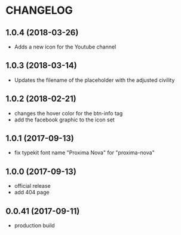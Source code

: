 CHANGELOG
=========

## 1.0.4 (2018-03-26)
 - Adds a new icon for the Youtube channel

## 1.0.3 (2018-03-14)
 - Updates the filename of the placeholder with the adjusted civility

## 1.0.2 (2018-02-21)
 - changes the hover color for the btn-info tag
 - add the facebook graphic to the icon set


## 1.0.1 (2017-09-13)
 - fix typekit font name "Proxima Nova" for "proxima-nova"

## 1.0.0 (2017-09-13)
 - official release
 - add 404 page

## 0.0.41 (2017-09-11)
 - production build
